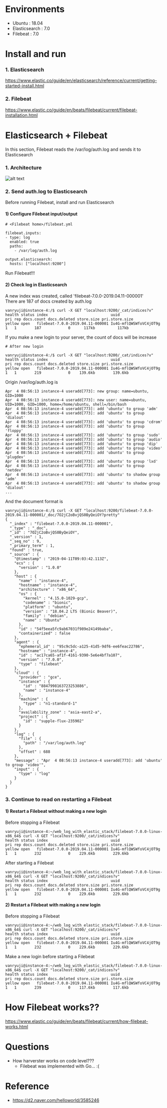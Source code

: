 # Environments
* Ubuntu : 18.04
* Elasticsearch : 7.0
* Filebeat : 7.0

# Install and run
### 1. Elasticsearch
https://www.elastic.co/guide/en/elasticsearch/reference/current/getting-started-install.html

### 2. Filebeat
https://www.elastic.co/guide/en/beats/filebeat/current/filebeat-installation.html





# Elasticsearch + Filebeat
In this section, Filebeat reads the /var/log/auth.log and sends it to Elasticsearch

### 1. Architecture
![alt text](img/architecture.png)

### 2. Send auth.log to Elasticsearch
Before running Filebeat, install and run Elasticsearch
#### 1) Configure Filebeat input/output
```shell
# <Filebeat home>/filebeat.yml

filebeat.inputs:
- type: log
  enabled: true
  paths:
    - /var/log/auth.log
    
output.elasticsearch:
  hosts: ["localhost:9200"]

```
Run Filebeat!!!
  
#### 2) Check log in Elasticsearch
A new index was created, called 'filebeat-7.0.0-2019.04.11-000001'<br>
There are 187 of docs created by auth.log
```shell
vanryuji@instance-4:/$ curl -X GET "localhost:9200/_cat/indices?v"
health status index                            uuid                   pri rep docs.count docs.deleted store.size pri.store.size
yellow open   filebeat-7.0.0-2019.04.11-000001 Iu4G-mflQWSWfoVC4jOT9g   1   1        187            0      117kb          117kb
```

If you make a new login to your server, the count of docs will be increase
```shell
# After new login

vanryuji@instance-4:/$ curl -X GET "localhost:9200/_cat/indices?v"
health status index                            uuid                   pri rep docs.count docs.deleted store.size pri.store.size
yellow open   filebeat-7.0.0-2019.04.11-000001 Iu4G-mflQWSWfoVC4jOT9g   1   1        219            0    139.6kb        139.6kb
```

Origin /var/log/auth.log is
```shell
Apr  4 08:56:13 instance-4 useradd[773]: new group: name=ubuntu, GID=1000
Apr  4 08:56:13 instance-4 useradd[773]: new user: name=ubuntu, UID=1000, GID=1000, home=/home/ubuntu, shell=/bin/bash
Apr  4 08:56:13 instance-4 useradd[773]: add 'ubuntu' to group 'adm'
Apr  4 08:56:13 instance-4 useradd[773]: add 'ubuntu' to group 'dialout'
Apr  4 08:56:13 instance-4 useradd[773]: add 'ubuntu' to group 'cdrom'
Apr  4 08:56:13 instance-4 useradd[773]: add 'ubuntu' to group 'floppy'
Apr  4 08:56:13 instance-4 useradd[773]: add 'ubuntu' to group 'sudo'
Apr  4 08:56:13 instance-4 useradd[773]: add 'ubuntu' to group 'audio'
Apr  4 08:56:13 instance-4 useradd[773]: add 'ubuntu' to group 'dip'
Apr  4 08:56:13 instance-4 useradd[773]: add 'ubuntu' to group 'video'
Apr  4 08:56:13 instance-4 useradd[773]: add 'ubuntu' to group 'plugdev'
Apr  4 08:56:13 instance-4 useradd[773]: add 'ubuntu' to group 'lxd'
Apr  4 08:56:13 instance-4 useradd[773]: add 'ubuntu' to group 'netdev'
Apr  4 08:56:13 instance-4 useradd[773]: add 'ubuntu' to shadow group 'adm'
Apr  4 08:56:13 instance-4 useradd[773]: add 'ubuntu' to shadow group 'dialout'
...
```

And the document format is
```shell
vanryuji@instance-4:/$ curl -X GET "localhost:9200/filebeat-7.0.0-2019.04.11-000001/_doc/7O2jC2oBvjQS0ByQeiOY?pretty"
{
  "_index" : "filebeat-7.0.0-2019.04.11-000001",
  "_type" : "_doc",
  "_id" : "7O2jC2oBvjQS0ByQeiOY",
  "_version" : 1,
  "_seq_no" : 9,
  "_primary_term" : 1,
  "found" : true,
  "_source" : {
    "@timestamp" : "2019-04-11T09:03:42.113Z",
    "ecs" : {
      "version" : "1.0.0"
    },
    "host" : {
      "name" : "instance-4",
      "hostname" : "instance-4",
      "architecture" : "x86_64",
      "os" : {
        "kernel" : "4.15.0-1029-gcp",
        "codename" : "bionic",
        "platform" : "ubuntu",
        "version" : "18.04.2 LTS (Bionic Beaver)",
        "family" : "debian",
        "name" : "Ubuntu"
      },
      "id" : "54f5eea5fc9ab67031f989e24149baba",
      "containerized" : false
    },
    "agent" : {
      "ephemeral_id" : "95c9c5dc-a125-41d5-9df6-ee6feac22786",
      "hostname" : "instance-4",
      "id" : "ac17ca65-af1f-4161-9390-5e6e4bf7a107",
      "version" : "7.0.0",
      "type" : "filebeat"
    },
    "cloud" : {
      "provider" : "gce",
      "instance" : {
        "id" : "8847998163723253886",
        "name" : "instance-4"
      },
      "machine" : {
        "type" : "n1-standard-1"
      },
      "availability_zone" : "asia-east2-a",
      "project" : {
        "id" : "supple-flux-235902"
      }
    },
    "log" : {
      "file" : {
        "path" : "/var/log/auth.log"
      },
      "offset" : 688
    },
    "message" : "Apr  4 08:56:13 instance-4 useradd[773]: add 'ubuntu' to group 'video'",
    "input" : {
      "type" : "log"
    }
  }
}

```

### 3. Continue to read on restarting a Filebeat
#### 1) Restart a Filebeat without making a new login
Before stopping a Filebeat
```shell
vanryuji@instance-4:~/web_log_with_elastic_stack/filebeat-7.0.0-linux-x86_64$ curl -X GET "localhost:9200/_cat/indices?v"
health status index                            uuid                   pri rep docs.count docs.deleted store.size pri.store.size
yellow open   filebeat-7.0.0-2019.04.11-000001 Iu4G-mflQWSWfoVC4jOT9g   1   1        232            0    229.6kb        229.6kb
```
After starting a Filebeat
```shell
vanryuji@instance-4:~/web_log_with_elastic_stack/filebeat-7.0.0-linux-x86_64$ curl -X GET "localhost:9200/_cat/indices?v"
health status index                            uuid                   pri rep docs.count docs.deleted store.size pri.store.size
yellow open   filebeat-7.0.0-2019.04.11-000001 Iu4G-mflQWSWfoVC4jOT9g   1   1        232            0    229.6kb        229.6kb
```

#### 2) Restart a Filebeat with making a new login
Before stopping a Filebeat
```shell
vanryuji@instance-4:~/web_log_with_elastic_stack/filebeat-7.0.0-linux-x86_64$ curl -X GET "localhost:9200/_cat/indices?v"
health status index                            uuid                   pri rep docs.count docs.deleted store.size pri.store.size
yellow open   filebeat-7.0.0-2019.04.11-000001 Iu4G-mflQWSWfoVC4jOT9g   1   1        232            0    229.6kb        229.6kb
```
Make a new login before starting a Filebeat
```shell
vanryuji@instance-4:~/web_log_with_elastic_stack/filebeat-7.0.0-linux-x86_64$ curl -X GET "localhost:9200/_cat/indices?v"
health status index                            uuid                   pri rep docs.count docs.deleted store.size pri.store.size
yellow open   filebeat-7.0.0-2019.04.11-000001 Iu4G-mflQWSWfoVC4jOT9g   1   1        239            0    117.6kb        117.6kb
```



# How Filebeat works??
https://www.elastic.co/guide/en/beats/filebeat/current/how-filebeat-works.html

# Questions
* How harverster works on code level???
  * Filebeat was implemented with Go... :(



# Reference
* https://d2.naver.com/helloworld/3585246
